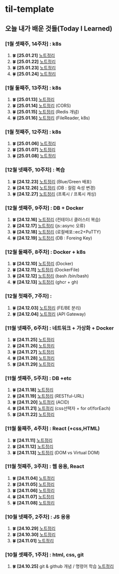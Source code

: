 # til-template

## 오늘 내가 배운 것들(Today I Learned)

### [1월 셋째주, 14주차] : k8s
1. 🍀 **[25.01.21]** [노트정리](https://github.com/boojang/semi-till/blob/main/Jan/25.01.21.md)
2. 🍀 **[25.01.22]** [노트정리](https://github.com/boojang/semi-till/blob/main/Jan/25.01.22.md) 
3. 🍀 **[25.01.23]** [노트정리](https://github.com/boojang/semi-till/blob/main/Jan/25.01.23.md) 
4. 🍀 **[25.01.24]** [노트정리](https://github.com/boojang/semi-till/blob/main/Jan/25.01.24.md)

### [1월 둘째주, 13주차] : k8s
1. 🍀 **[25.01.13]** [노트정리](https://github.com/boojang/semi-till/blob/main/Jan/25.01.13.md)
2. 🍀 **[25.01.14]** [노트정리](https://github.com/boojang/semi-till/blob/main/Jan/25.01.14.md) (CORS)
3. 🍀 **[25.01.15]** [노트정리](https://github.com/boojang/semi-till/blob/main/Jan/25.01.15.md) (Redis 개념)
4. 🍀 **[25.01.16]** [노트정리](https://github.com/boojang/semi-till/blob/main/Jan/25.01.16.md) (FileReader, k8s)

### [1월 첫째주, 12주차] : k8s
1. 🍀 **[25.01.06]** [노트정리](https://github.com/boojang/semi-till/blob/main/Jan/25.01.06.md)
2. 🍀 **[25.01.07]** [노트정리](https://github.com/boojang/semi-till/blob/main/Jan/25.01.07.md)
3. 🍀 **[25.01.08]** [노트정리](https://github.com/boojang/semi-till/blob/main/Jan/25.01.08.md)


### [12월 넷째주, 10주차] : 복습
1. 🍀 **[24.12.23]** [노트정리](https://github.com/boojang/semi-till/blob/main/Dec/24.12.23.md) (Blue/Green 배포)
2. 🍀 **[24.12.26]** [노트정리](https://github.com/boojang/semi-till/blob/main/Dec/24.12.27.md) (DB : 컬럼 속성 변경)
3. 🍀 **[24.12.27]** [노트정리](https://github.com/boojang/semi-till/blob/main/Dec/24.12.27.md) (프록시 / 프록시 캐싱)

### [12월 셋째주, 9주차] : DB + Docker
1. 🍀 **[24.12.16]** [노트정리](https://github.com/boojang/semi-till/blob/main/Dec/24.12.16.md) (컨테이너 클러스터 복습)
2. 🍀 **[24.12.17]** [노트정리](https://github.com/boojang/semi-till/blob/main/Dec/24.12.17.md) (js::async 오류)
3. 🍀 **[24.12.18]** [노트정리](https://github.com/boojang/semi-till/blob/main/Dec/24.12.18.md) (로컬배포::ec2+PuTTY)
4. 🍀 **[24.12.19]** [노트정리](https://github.com/boojang/semi-till/blob/main/Dec/24.12.19.md) (DB : Foreing Key)

### [12월 둘째주, 8주차] : Docker + k8s
1. 🍀 **[24.12.10]** [노트정리](https://github.com/boojang/semi-till/blob/main/Dec/24.12.10.md) (Docker)
2. 🍀 **[24.12.11]** [노트정리](https://github.com/boojang/semi-till/blob/main/Dec/24.12.11.md) (DockerFile)
3. 🍀 **[24.12.12]** [노트정리](https://github.com/boojang/semi-till/blob/main/Dec/24.12.12.md) (bash /bin/bash)
4. 🍀 **[24.12.13]** [노트정리](https://github.com/boojang/semi-till/blob/main/Dec/24.12.13.md) (ghcr + gh)

### [12월 첫째주, 7주차] : 
1. 🍀 **[24.12.03]** [노트정리](https://github.com/boojang/semi-till/blob/main/Dec/24.12.03.md) (FE/BE 분리)
2. 🍀 **[24.12.04]** [노트정리](https://github.com/boojang/semi-till/blob/main/Dec/24.12.04.md) (API Gateway)

### [11월 넷째주, 6주차] : 네트워크 + 가상화 + Docker
1. 🍀 **[24.11.25]** [노트정리](https://github.com/boojang/semi-till/blob/main/Nov/24.11.25.md)
2. 🍀 **[24.11.26]** [노트정리](https://github.com/boojang/semi-till/blob/main/Nov/24.11.26.md)
3. 🍀 **[24.11.27]** [노트정리](https://github.com/boojang/semi-till/blob/main/Nov/24.11.27.md)
4. 🍀 **[24.11.28]** [노트정리](https://github.com/boojang/semi-till/blob/main/Nov/24.11.28.md)
5. 🍀 **[24.11.29]** [노트정리](https://github.com/boojang/semi-till/blob/main/Nov/24.11.29.md)

### [11월 셋째주, 5주차] : DB +etc
1. 🍀 **[24.11.18]** [노트정리](https://github.com/boojang/semi-till/blob/main/Nov/24.11.18.md)
2. 🍀 **[24.11.19]** [노트정리](https://github.com/boojang/semi-till/blob/main/Nov/24.11.19.md) (RESTful-URL)
3. 🍀 **[24.11.20]** [노트정리](https://github.com/boojang/semi-till/blob/main/Nov/24.11.20.md) (ACID)
4. 🍀 **[24.11.21]** [노트정리](https://github.com/boojang/semi-till/blob/main/Nov/24.11.21.md) (css선택자 + for of/forEach)
5. 🍀 **[24.11.22]** [노트정리](https://github.com/boojang/semi-till/blob/main/Nov/24.11.22.md)

### [11월 둘째주, 4주차] : React (+css,HTML)
1. 🍀 **[24.11.11]** [노트정리](https://github.com/boojang/semi-till/blob/main/Nov/24.11.11.md)
2. 🍀 **[24.11.12]** [노트정리](https://github.com/boojang/semi-till/blob/main/Nov/24.11.12.md)
3. 🍀 **[24.11.13]** [노트정리](https://github.com/boojang/semi-till/blob/main/Nov/24.11.13.md) (DOM vs Virtual DOM)

### [11월 첫째주, 3주차] : 웹 응용, React
1. 🍀 **[24.11.04]** [노트정리](https://github.com/boojang/semi-till/blob/main/Nov/24.11.04.md)
2. 🍀 **[24.11.05]** [노트정리](https://github.com/boojang/semi-till/blob/main/Nov/24.11.05.md)
3. 🍀 **[24.11.06]** [노트정리](https://github.com/boojang/semi-till/blob/main/Nov/24.11.06.md)
4. 🍀 **[24.11.07]** [노트정리](https://github.com/boojang/semi-till/blob/main/Nov/24.11.07.md)
5. 🍀 **[24.11.08]** [노트정리](https://github.com/boojang/semi-till/blob/main/Nov/24.11.08.md)
   
### [10월 넷째주, 2주차] : JS 응용
1. 🍀 **[24.10.29]** [노트정리](https://github.com/boojang/semi-till/blob/main/Oct/24.10.29.md)
2. 🍀 **[24.10.30]** [노트정리](https://github.com/boojang/semi-till/blob/main/Oct/24.10.31.md)
3. 🍀 **[24.11.01]** [노트정리](https://github.com/boojang/semi-till/blob/main/Oct/24.11.01.md)

### [10월 셋째주, 1주차] : html, css, git
1. 🍀 **[24.10.25]** git & github 개념 / 명령어 학습 [노트정리](https://github.com/boojang/semi-till/blob/c20ef2553cbe7436c2be04b94e7324eba3930b8c/Oct/24-10-25.md)
